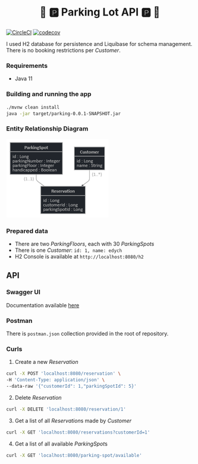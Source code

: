 
# **<p align="center">🚗 🅿️  Parking Lot API  🅿️ 🚙</p>**

[![CircleCI](https://circleci.com/gh/circleci/circleci-docs.svg?style=svg)](https://circleci.com/gh/edych/Parking-Lot-API)
[![codecov](https://codecov.io/gh/edych/Parking-Lot-API/branch/main/graph/badge.svg?token=124TVBSM07)](https://codecov.io/gh/edych/Parking-Lot-API)

I used H2 database for persistence and Liquibase for schema management.<br>
There is no booking restrictions per *Customer*.<br>

### Requirements
* Java 11

### Building and running the app
```bash
./mvnw clean install
java -jar target/parking-0.0.1-SNAPSHOT.jar
```

### Entity Relationship Diagram

![alt text](documentation/jdl.png)

### Prepared data
* There are two *ParkingFloors*, each with 30 *ParkingSpots*
* There is one *Customer*: `id: 1, name: edych`
* H2 Console is available at `http://localhost:8080/h2`

## API

### Swagger UI 
Documentation available [here](http://localhost:8080/swagger-ui.html)

### Postman
There is `postman.json` collection provided in the root of repository.

### Curls
1. Create a new *Reservation*
```bash
curl -X POST 'localhost:8080/reservation' \
-H 'Content-Type: application/json' \
--data-raw '{"customerId": 1,"parkingSpotId": 5}'
```

2. Delete *Reservation*<br>
```bash
curl -X DELETE 'localhost:8080/reservation/1'
```

3. Get a list of all *Reservation*s made by *Customer*
```bash
curl -X GET 'localhost:8080/reservations?customerId=1'
```

4. Get a list of all available *ParkingSpot*s
```bash
curl -X GET 'localhost:8080/parking-spot/available'
```
